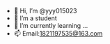 - 👋 Hi, I’m @yyy015023
- 👀 I’m a student
- 🌱 I’m currently learning ...
- 📫 Email:1821197535@163.com

<!---
yyy015023/yyy015023 is a ✨ special ✨ repository because its `README.md` (this file) appears on your GitHub profile.
You can click the Preview link to take a look at your changes.
--->
